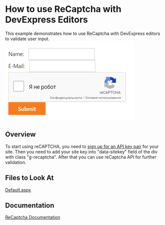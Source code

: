 # How to use ReCaptcha with DevExpress Editors
This example demonstrates how to use ReCaptcha with DevExpress editors to validate user input.
![Sample](./Sample.png)
 ## Overview
 To start using reCAPTCHA, you need to [sign up for an API key pair](http://www.google.com/recaptcha/admin) for your site. Then you need to add your site key into "data-sitekey" field of the div with class "g-recaptcha". After that you can use reCaptcha API for further validation. 
## Files to Look At
[Default.aspx](./CS/ReCaptcha/Default.aspx)
## Documentation
[ReCaptcha Documentation](https://developers.google.com/recaptcha/intro)
